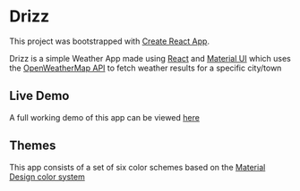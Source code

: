 # Drizz

This project was bootstrapped with [Create React App](https://github.com/facebook/create-react-app).

Drizz is a simple Weather App made using [React](https://github.com/facebook/react) and [Material UI](https://github.com/mui-org/material-ui) which uses the [OpenWeatherMap API](https://openweathermap.org/api) to fetch weather results for a specific city/town

## Live Demo

A full working demo of this app can be viewed [here](https://drizz.savioxavier.repl.co)

## Themes

This app consists of a set of six color schemes based on the [Material Design color system](https://material.io/design/color)

